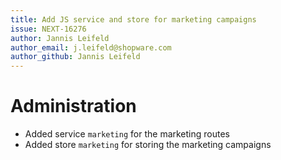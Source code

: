 ```yaml
---
title: Add JS service and store for marketing campaigns
issue: NEXT-16276
author: Jannis Leifeld
author_email: j.leifeld@shopware.com 
author_github: Jannis Leifeld
---
```

# Administration
* Added service `marketing` for the marketing routes
* Added store `marketing` for storing the marketing campaigns
